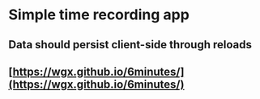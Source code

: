 # Simple time recording app

## Data should persist client-side through reloads

## [https://wgx.github.io/6minutes/](https://wgx.github.io/6minutes/)

